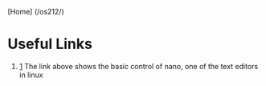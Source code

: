 [Home] (/os212/)

# Useful Links
1. [1](https://www.youtube.com/watch?v=Jf0ZJZJ8jlI&ab_channel=SavvyNik)
The link above shows the basic control of nano, one of the text editors in linux
